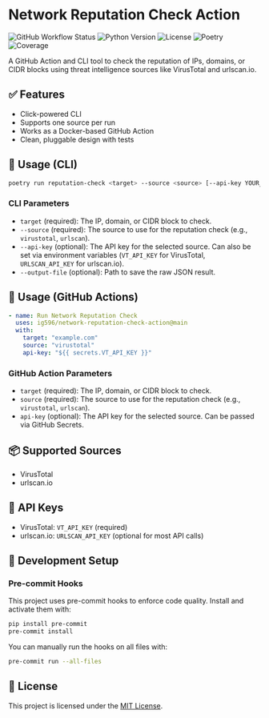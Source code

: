 # Network Reputation Check Action

![GitHub Workflow Status](https://img.shields.io/github/actions/workflow/status/ig596/network-reputation-check-action/ci.yml?branch=main)
![Python Version](https://img.shields.io/badge/python-3.11-blue)
![License](https://img.shields.io/github/license/ig596/network-reputation-check-action)
![Poetry](https://img.shields.io/badge/managed%20with-poetry-blue)
![Coverage](https://img.shields.io/codecov/c/github/ig596/network-reputation-check-action?branch=main)

A GitHub Action and CLI tool to check the reputation of IPs, domains, or CIDR blocks using threat intelligence sources like VirusTotal and urlscan.io.

## ✅ Features
- Click-powered CLI
- Supports one source per run
- Works as a Docker-based GitHub Action
- Clean, pluggable design with tests

## 🔧 Usage (CLI)

```bash
poetry run reputation-check <target> --source <source> [--api-key YOUR_KEY] [--output-file output.json]
```

### CLI Parameters
- `target` (required): The IP, domain, or CIDR block to check.
- `--source` (required): The source to use for the reputation check (e.g., `virustotal`, `urlscan`).
- `--api-key` (optional): The API key for the selected source. Can also be set via environment variables (`VT_API_KEY` for VirusTotal, `URLSCAN_API_KEY` for urlscan.io).
- `--output-file` (optional): Path to save the raw JSON result.

## 🚀 Usage (GitHub Actions)

```yaml
- name: Run Network Reputation Check
  uses: ig596/network-reputation-check-action@main
  with:
    target: "example.com"
    source: "virustotal"
    api-key: "${{ secrets.VT_API_KEY }}"
```

### GitHub Action Parameters
- `target` (required): The IP, domain, or CIDR block to check.
- `source` (required): The source to use for the reputation check (e.g., `virustotal`, `urlscan`).
- `api-key` (optional): The API key for the selected source. Can be passed via GitHub Secrets.

## 📦 Supported Sources
- VirusTotal
- urlscan.io

## 🔑 API Keys
- VirusTotal: `VT_API_KEY` (required)
- urlscan.io: `URLSCAN_API_KEY` (optional for most API calls)

## 🔧 Development Setup

### Pre-commit Hooks

This project uses pre-commit hooks to enforce code quality. Install and activate them with:

```bash
pip install pre-commit
pre-commit install
```

You can manually run the hooks on all files with:

```bash
pre-commit run --all-files
```

## 📜 License

This project is licensed under the [MIT License](LICENSE).
